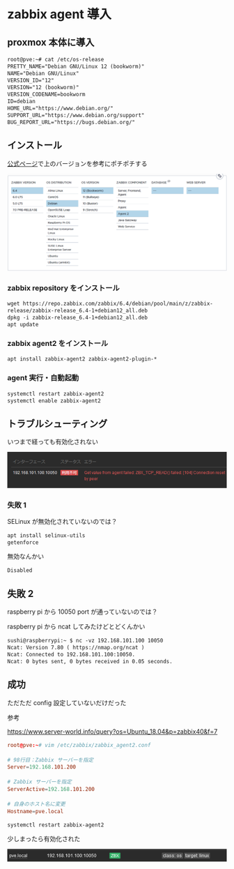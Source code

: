 # zabbix agent 導入

## proxmox 本体に導入

```shell
root@pve:~# cat /etc/os-release
PRETTY_NAME="Debian GNU/Linux 12 (bookworm)"
NAME="Debian GNU/Linux"
VERSION_ID="12"
VERSION="12 (bookworm)"
VERSION_CODENAME=bookworm
ID=debian
HOME_URL="https://www.debian.org/"
SUPPORT_URL="https://www.debian.org/support"
BUG_REPORT_URL="https://bugs.debian.org/"
```

## インストール

[公式ページ](https://www.zabbix.com/download?zabbix=6.4&os_distribution=debian&os_version=12&components=agent_2&db=&ws=)で上のバージョンを参考にポチポチする

![](10_img/10_setting.png)

### zabbix repository をインストール

```shell
wget https://repo.zabbix.com/zabbix/6.4/debian/pool/main/z/zabbix-release/zabbix-release_6.4-1+debian12_all.deb
dpkg -i zabbix-release_6.4-1+debian12_all.deb
apt update
```

### zabbix agent2 をインストール

```shell
apt install zabbix-agent2 zabbix-agent2-plugin-*
```

### agent 実行・自動起動

```shell
systemctl restart zabbix-agent2
systemctl enable zabbix-agent2
```

## トラブルシューティング

いつまで経っても有効化されない

![](10_img/20_connection_reset.png)

### 失敗 1

SELinux が無効化されていないのでは？

```shell
apt install selinux-utils
getenforce
```

無効なんかい

```shell
Disabled
```

## 失敗 2

raspberry pi から 10050 port が通っていないのでは？

raspberry pi から ncat してみたけどとどくんかい

```shell
sushi@raspberrypi:~ $ nc -vz 192.168.101.100 10050
Ncat: Version 7.80 ( https://nmap.org/ncat )
Ncat: Connected to 192.168.101.100:10050.
Ncat: 0 bytes sent, 0 bytes received in 0.05 seconds.
```

## 成功

ただただ config 設定していないだけだった

参考

https://www.server-world.info/query?os=Ubuntu_18.04&p=zabbix40&f=7

```conf
root@pve:~# vim /etc/zabbix/zabbix_agent2.conf

# 98行目：Zabbix サーバーを指定
Server=192.168.101.200

# Zabbix サーバーを指定
ServerActive=192.168.101.200

# 自身のホスト名に変更
Hostname=pve.local
```

```shell
systemctl restart zabbix-agent2
```

少しまったら有効化された

![](10_img/30_active_proxmox.png)
